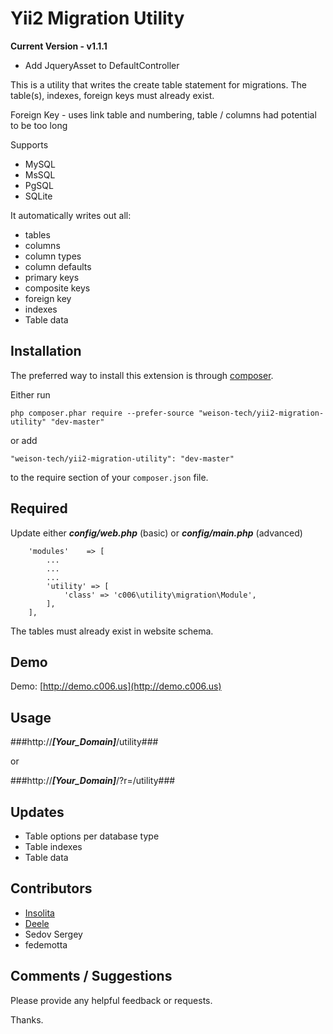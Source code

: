 Yii2 Migration Utility
===================

**Current Version - v1.1.1**

+ Add JqueryAsset to DefaultController

This is a utility that writes the create table statement for migrations.
The table(s), indexes, foreign keys must already exist.

Foreign Key - uses link table and numbering, table / columns had potential to be too long

Supports

+ MySQL
+ MsSQL
+ PgSQL
+ SQLite

It automatically writes out all:

+ tables
+ columns
+ column types
+ column defaults
+ primary keys
+ composite keys
+ foreign key
+ indexes
+ Table data


Installation
------------

The preferred way to install this extension is through [composer](http://getcomposer.org/download/).

Either run

```
php composer.phar require --prefer-source "weison-tech/yii2-migration-utility" "dev-master"
```

or add

```
"weison-tech/yii2-migration-utility": "dev-master"
```

to the require section of your `composer.json` file.


Required
--------

Update either ***config/web.php*** (basic) or ***config/main.php*** (advanced)

>
        'modules'    => [
            ...
            ...
            ...
            'utility' => [
                'class' => 'c006\utility\migration\Module',
            ],
        ],



The tables must already exist in website schema.


Demo
-------

Demo: [http://demo.c006.us](http://demo.c006.us)


Usage
-----


###http://___[Your_Domain]___</span>/utility###

or

###http://___[Your_Domain]___</span>/?r=/utility###




Updates
--------

+ Table options per database type
+ Table indexes
+ Table data


Contributors
-----------

+ [Insolita](https://github.com/Insolita) 
+ [Deele](https://github.com/Deele)
+ Sedov Sergey
+ fedemotta



Comments / Suggestions
--------------------

Please provide any helpful feedback or requests.

Thanks.














